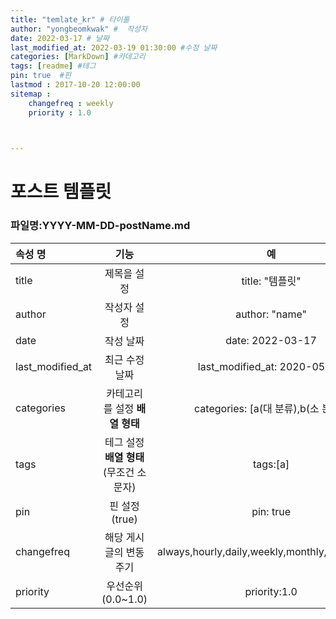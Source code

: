 ```yaml
---
title: "temlate_kr" # 타이틀 
author: "yongbeomkwak" #  작성자 
date: 2022-03-17 # 날짜 
last_modified_at: 2022-03-19 01:30:00 #수정 날짜 
categories: [MarkDown] #카데고리 
tags: [readme] #테그 
pin: true  #핀
lastmod : 2017-10-20 12:00:00
sitemap :
    changefreq : weekly
    priority : 1.0
 


---
```

# 포스트 템플릿

### 파일명:YYYY-MM-DD-postName.md

|속성 명           |      기능            |       예                   |    
|:---------------|:-------------------:|:----------------------------------------------:|
|title           | 제목을 설정            | title: "템플릿"                                 |
|author          | 작성자 설정            | author: "name"                                |
|date            | 작성 날짜             | date: 2022-03-17                               |
|last_modified_at| 최근 수정날짜          | last_modified_at: 2020-05-05                   |
|categories      | 카테고리를 설정 **배열 형태** | categories: [a(대 분류),b(소 분류)]           |
|tags            | 테그 설정 **배열 형태** (무조건 소문자)    | tags:[a]                       |
|pin             | 핀 설정 (true)       | pin: true                                      |
|changefreq      | 해당 게시글의 변동 주기  | always,hourly,daily,weekly,monthly,yearly,never|
|priority        | 우선순위(0.0~1.0)     | priority:1.0                                   |       